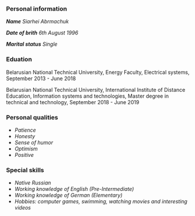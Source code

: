 ### Personal information

***Name*** *Siarhei Abrmachuk*

***Date of brith*** *6th August 1996*

***Marital status*** *Single*

### Eduation

Belarusian National Technical University,  Energy Faculty, Electrical systems, September 2013 - June 2018

Belarusian National Technical University,  International Institute of Distance Education, Information systems and technologies, Master degree in technical and technology, September 2018 - June 2019

### Personal qualities

- *Patience*
- *Honesty*
- *Sense of humor*
- *Optimism*
- *Positive*

### Special skills

- *Native Russian*
- *Working knowledge of English (Pre-Intermediate)*
- *Working knowledge of German (Elementary)*
- *Hobbies: computer games, swimming, watching movies and interesting videos*
